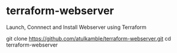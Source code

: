 # terraform-webserver
Launch, Connnect and Install Webserver using Terraform

git clone https://github.com/atulkamble/terraform-webserver.git
cd terraform-webserver
